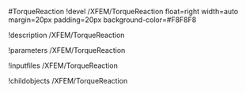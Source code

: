 <!-- MOOSE Object Documentation Stub: Remove this when content is added. -->
#TorqueReaction
!devel /XFEM/TorqueReaction float=right width=auto margin=20px padding=20px background-color=#F8F8F8

!description /XFEM/TorqueReaction

!parameters /XFEM/TorqueReaction

!inputfiles /XFEM/TorqueReaction

!childobjects /XFEM/TorqueReaction

